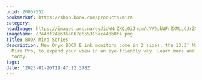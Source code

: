 ```yaml
---
uuid: 20057552
bookmarkOf: https://shop.boox.com/products/mira
category:
headImage: https://images.are.na/eyJidWNrZXQiOiJhcmVuYV9pbWFnZXMiLCJrZXkiOiIyMDA1NzU1Mi9vcmlnaW5hbF9jNzQ0ZGYyNGU2MzZhMDY3ZTY1NTMxNWFjNDRiYjhmNC5wbmciLCJlZGl0cyI6eyJyZXNpemUiOnsid2lkdGgiOjEyMDAsImhlaWdodCI6MTIwMCwiZml0IjoiaW5zaWRlIiwid2l0aG91dEVubGFyZ2VtZW50Ijp0cnVlfSwid2VicCI6eyJxdWFsaXR5Ijo5MH0sImpwZWciOnsicXVhbGl0eSI6OTB9LCJyb3RhdGUiOm51bGx9fQ==?bc=0
imageName: c744df24e636a067e655315ac44bb8f4.png
title: BOOX Mira Series
description: New Onyx BOOX E ink monitors come in 2 sizes, the 13.3″ Mira and 25.3″
  Mira Pro, to expand your view in an eye-friendly way. Learn more and order yours
  today.
tags:
date: '2023-01-26T19:47:12.378Z'
---
```

